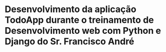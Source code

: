 # Desenvolvimento da aplicação TodoApp durante o treinamento de Desenvolvimento web com Python e Django do Sr. Francisco André
